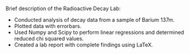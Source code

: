 Brief description of the Radioactive Decay Lab:

- Conducted analysis of decay data from a sample of Barium 137m.
- Plotted data with errorbars.
- Used Numpy and Scipy to perform linear regressions and determined reduced chi squared values.
- Created a lab report with complete findings using LaTeX.
